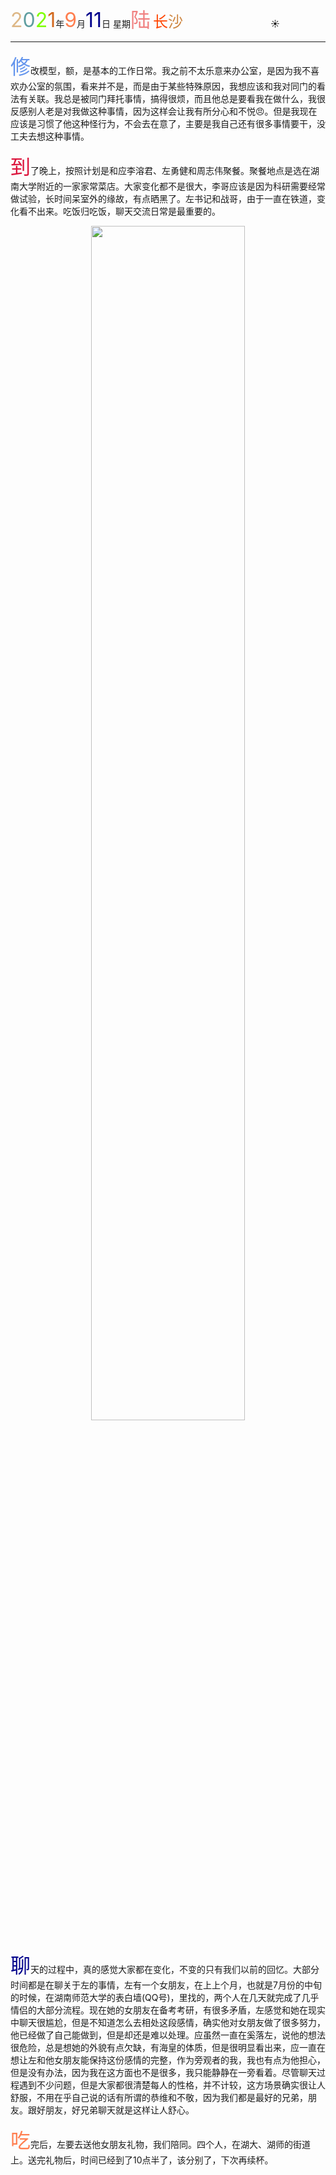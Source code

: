 <font size=6><font color=#DEB887>2</font><font color=#5F9EA0>0</font><font color=7FFF00>2</font><font color=#D2691E>1</font></font>年<font size=6 color=FF7F50>9</font>月<font size=6 color=#00008B>11</font>日 星期<font size=6 color=#F08080>陆</font>
<font size=5><font color=#FF4500>长</font><font color=#CD853F>沙</font></font>&emsp;&emsp;&emsp;&emsp;&emsp;&emsp;&emsp;&emsp;&emsp;&emsp;:sunny:

****

<font size=6 color=#6495ED>修</font>改模型，额，是基本的工作日常。我之前不太乐意来办公室，是因为我不喜欢办公室的氛围，看来并不是，而是由于某些特殊原因，我想应该和我对同门的看法有关联。我总是被同门拜托事情，搞得很烦，而且他总是要看我在做什么，我很反感别人老是对我做这种事情，因为这样会让我有所分心和不悦:angry:。但是我现在应该是习惯了他这种怪行为，不会去在意了，主要是我自己还有很多事情要干，没工夫去想这种事情。

<font size=6 color=#DC143C>到</font>了晚上，按照计划是和应李溶君、左勇健和周志伟聚餐。聚餐地点是选在湖南大学附近的一家家常菜店。大家变化都不是很大，李哥应该是因为科研需要经常做试验，长时间呆室外的缘故，有点晒黑了。左书记和战哥，由于一直在铁道，变化看不出来。吃饭归吃饭，聊天交流日常是最重要的。

<p>
    <center><img src='https://z3.ax1x.com/2021/09/13/4CktgS.jpg' width='70%' height='70%'/></center>
</p>


<center><img src=''  title=></center></p>

<font size=6 color=#00008B>聊</font>天的过程中，真的感觉大家都在变化，不变的只有我们以前的回忆。大部分时间都是在聊关于左的事情，左有一个女朋友，在上上个月，也就是7月份的中旬的时候，在湖南师范大学的表白墙(QQ号)，里找的，两个人在几天就完成了几乎情侣的大部分流程。现在她的女朋友在备考考研，有很多矛盾，左感觉和她在现实中聊天很尴尬，但是不知道怎么去相处这段感情，确实他对女朋友做了很多努力，他已经做了自己能做到，但是却还是难以处理。应虽然一直在奚落左，说他的想法很危险，总是想她的外貌有点欠缺，有海皇的体质，但是很明显看出来，应一直在想让左和他女朋友能保持这份感情的完整，作为旁观者的我，我也有点为他担心，但是没有办法，因为我在这方面也不是很多，我只能静静在一旁看着。尽管聊天过程遇到不少问题，但是大家都很清楚每人的性格，并不计较，这方场景确实很让人舒服，不用在乎自己说的话有所谓的恭维和不敬，因为我们都是最好的兄弟，朋友。跟好朋友，好兄弟聊天就是这样让人舒心。

<font size=6 color=#FF7F50>吃</font>完后，左要去送他女朋友礼物，我们陪同。四个人，在湖大、湖师的街道上。送完礼物后，时间已经到了10点半了，该分别了，下次再续杯。
